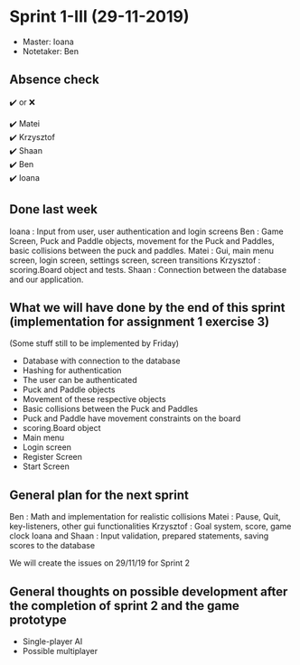 # Sprint 1-III (29-11-2019)
- Master: Ioana
- Notetaker: Ben

## Absence check
:heavy_check_mark: or :x: <br/>

:heavy_check_mark: Matei<br/>
:heavy_check_mark: Krzysztof<br/>
:heavy_check_mark: Shaan<br/>
:heavy_check_mark: Ben<br/>
:heavy_check_mark: Ioana<br/>

## Done last week

Ioana : Input from user, user authentication and login screens
Ben : Game Screen, Puck and Paddle objects, movement for the Puck and Paddles, basic collisions between the puck and paddles.
Matei : Gui, main menu screen, login screen, settings screen, screen transitions
Krzysztof : scoring.Board object and tests.
Shaan : Connection between the database and our application.

## What we will have done by the end of this sprint (implementation for assignment 1 exercise 3)
(Some stuff still to be implemented by Friday)

- Database with connection to the database
- Hashing for authentication
- The user can be authenticated
- Puck and Paddle objects
- Movement of these respective objects
- Basic collisions between the Puck and Paddles
- Puck and Paddle have movement constraints on the board
- scoring.Board object
- Main menu
- Login screen
- Register Screen
- Start Screen

## General plan for the next sprint

Ben : Math and implementation for realistic collisions
Matei : Pause, Quit, key-listeners, other gui functionalities
Krzysztof : Goal system, score, game clock
Ioana and Shaan : Input validation, prepared statements, saving scores to the database

We will create the issues on 29/11/19 for Sprint 2

## General thoughts on possible development after the completion of sprint 2 and the game prototype

- Single-player AI
- Possible multiplayer
